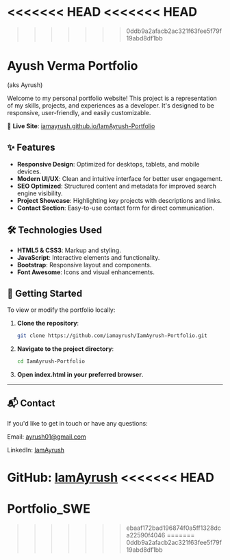 <<<<<<< HEAD
<<<<<<< HEAD
=======
>>>>>>> 0ddb9a2afacb2ac321f63fee5f79f19abd8df1bb
# Ayush Verma Portfolio
(aks Ayrush)

Welcome to my personal portfolio website! This project is a representation of my skills, projects, and experiences as a developer. It's designed to be responsive, user-friendly, and easily customizable.

🔗 **Live Site**: [iamayrush.github.io/IamAyrush-Portfolio](https://iamayrush.github.io/IamAyrush-Portfolio/)

## ✨ Features

- **Responsive Design**: Optimized for desktops, tablets, and mobile devices.
- **Modern UI/UX**: Clean and intuitive interface for better user engagement.
- **SEO Optimized**: Structured content and metadata for improved search engine visibility.
- **Project Showcase**: Highlighting key projects with descriptions and links.
- **Contact Section**: Easy-to-use contact form for direct communication.

## 🛠️ Technologies Used

- **HTML5 & CSS3**: Markup and styling.
- **JavaScript**: Interactive elements and functionality.
- **Bootstrap**: Responsive layout and components.
- **Font Awesome**: Icons and visual enhancements.

## 🚀 Getting Started

To view or modify the portfolio locally:

1. **Clone the repository**:
   ```bash
   git clone https://github.com/iamayrush/IamAyrush-Portfolio.git
   ```
2. **Navigate to the project directory**:
   ```bash
   cd IamAyrush-Portfolio
   ```
3. **Open index.html in your preferred browser**.

---
## 📬 Contact
If you'd like to get in touch or have any questions:

Email: ayrush01@gmail.com

LinkedIn: [IamAyrush](https://www.linkedin.com/in/ayrush/)

GitHub: [IamAyrush](https://github.com/IamAyrush)
<<<<<<< HEAD
=======
# Portfolio_SWE
>>>>>>> ebaaf172bad196874f0a5ff1328dca22590f4046
=======
>>>>>>> 0ddb9a2afacb2ac321f63fee5f79f19abd8df1bb
